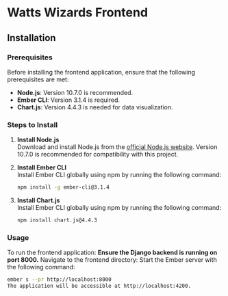 # Watts Wizards Frontend

## Installation

### Prerequisites
Before installing the frontend application, ensure that the following prerequisites are met:

- **Node.js**: Version 10.7.0 is recommended.
- **Ember CLI**: Version 3.1.4 is required.
- **Chart.js**: Version 4.4.3 is needed for data visualization.

### Steps to Install
1. **Install Node.js**  
   Download and install Node.js from the [official Node.js website](https://nodejs.org/). Version 10.7.0 is recommended for compatibility with this project.

2. **Install Ember CLI**  
   Install Ember CLI globally using npm by running the following command:
   ```bash
   npm install -g ember-cli@3.1.4

3. **Install Chart.js**  
   Install Ember CLI globally using npm by running the following command:
   ```bash
   npm install chart.js@4.4.3

### Usage
To run the frontend application:
**Ensure the Django backend is running on port 8000.**
Navigate to the frontend directory:
Start the Ember server with the following command:
```bash
ember s --pr http://localhost:8000
The application will be accessible at http://localhost:4200.
